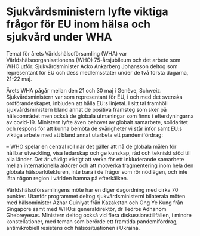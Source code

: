 # Sjukvårdsministern lyfte viktiga frågor för EU inom hälsa och sjukvård under WHA

Temat för årets Världshälsoförsamling (WHA) var Världshälsoorganisationens (WHO) 75\-årsjubileum och det arbete som WHO utför. Sjukvårdsminister Acko Ankarberg Johansson deltog som representant för EU och dess medlemsstater under de två första dagarna, 21\-22 maj.


Årets WHA pågår mellan den 21 och 30 maj i Genève, Schweiz. Sjukvårdsministern var som representant för EU, i och med det svenska ordförandeskapet, inbjuden att hålla EU:s linjetal. I sitt tal framhöll sjukvårdsministern bland annat de positiva framsteg som sker på hälsoområdet men också de globala utmaningar som finns i efterdyningarna av covid\-19\. Ministern lyfte även behovet av globalt samarbete, solidaritet och respons för att kunna bemöta de svårigheter vi står inför samt EU:s viktiga arbete med att bland annat utarbeta ett pandemifördrag:

– WHO spelar en central roll när det gäller att nå de globala målen för hållbar utveckling, visa ledarskap och ge kunskap, råd och tekniskt stöd till alla länder. Det är väldigt viktigt att verka för ett inkluderande samarbete mellan internationella aktörer och att motverka fragmentering inom hela den globala hälsoarkitekturen, inte bara i de frågor som rör nödlägen, och inte låta någon region i världen hamna på efterkälken.

Världshälsoförsamlingens möte har en diger dagordning med cirka 70 punkter. Utanför programmet deltog sjukvårdsministerni bilaterala möten med hälsominister Azhar Guiniyat från Kazakstan och Ong Ye Kung från Singapore samt med WHO:s generaldirektör, dr Tedros Adhanom Ghebreyesus. Ministern deltog också vid flera diskussionstillfällen, i mindre konstellationer, med teman som berörde ett framtida pandemifördrag, antimikrobiell resistens och hälsosituationen i Ukraina.
